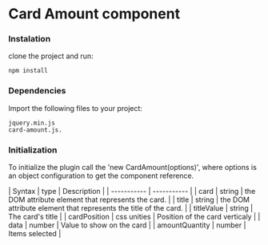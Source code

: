 # Card Amount component

### Instalation

clone the project and run:

```
npm install
```
### Dependencies

Import the following files to your project:

```
jquery.min.js
card-amount.js.
```

### Initialization
To initialize the plugin call the 'new CardAmount(options)', where options is an object configuration to get the component reference.

| Syntax | type | Description |
| ----------- | ----------- |
| card | string | the DOM attribute element that represents the card. |
| title | string | the DOM attribute element that represents the title of the card. |
| titleValue | string | The card's title |
| cardPosition | css unities | Position of the card verticaly |
| data | number | Value to  show on the card |
| amountQuantity | number | Items selected |
